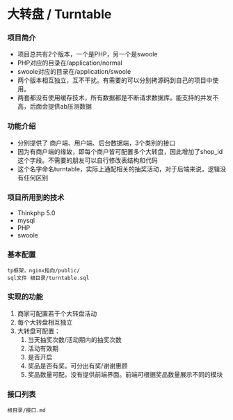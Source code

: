 大转盘 / Turntable
===============
### 项目简介
* 项目总共有2个版本，一个是PHP，另一个是swoole
* PHP对应的目录在/application/normal
* swoole对应的目录在/application/swoole
* 两个版本相互独立，互不干扰。有需要的可以分别拷源码到自己的项目中使用。
* 两套都没有使用缓存技术，所有数据都是不断请求数据库。能支持的并发不高，后面会提供ab压测数据

### 功能介绍
* 分别提供了 商户端、用户端、后台数据端，3个类别的接口
* 因为有商户端的缘故，即每个商户皆可配置多个大转盘，因此增加了shop_id这个字段。不需要的朋友可以自行修改表结构和代码
* 这个名字命名turntable，实际上通配相关的抽奖活动，对于后端来说，逻辑没有任何区别

### 项目所用到的技术
* Thinkphp 5.0
* mysql
* PHP
* swoole

### 基本配置
    tp框架，nginx指向/public/
    sql文件 根目录/turntable.sql

### 实现的功能
1. 商家可配置若干个大转盘活动
2. 每个大转盘相互独立
3. 大转盘可配置： 
    1. 当天抽奖次数/活动期内的抽奖次数
    2. 活动有效期
    3. 是否开启
    4. 奖品是否有奖。可分出有奖/谢谢惠顾
    5. 奖品数量可配，没有提供前端界面。前端可根据奖品数量展示不同的模块

### 接口列表
    根目录/接口.md